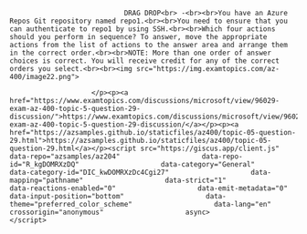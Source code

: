 <p class="card-text">
							
								DRAG DROP<br> -<br><br>You have an Azure Repos Git repository named repo1.<br><br>You need to ensure that you can authenticate to repo1 by using SSH.<br><br>Which four actions should you perform in sequence? To answer, move the appropriate actions from the list of actions to the answer area and arrange them in the correct order.<br><br>NOTE: More than one order of answer choices is correct. You will receive credit for any of the correct orders you select.<br><br><img src="https://img.examtopics.com/az-400/image22.png">
							
						</p><p><a href="https://www.examtopics.com/discussions/microsoft/view/96029-exam-az-400-topic-5-question-29-discussion/">https://www.examtopics.com/discussions/microsoft/view/96029-exam-az-400-topic-5-question-29-discussion/</a></p><p><a href="https://azsamples.github.io/staticfiles/az400/topic-05-question-29.html">https://azsamples.github.io/staticfiles/az400/topic-05-question-29.html</a></p><script src="https://giscus.app/client.js"                    data-repo="azsamples/az204"                    data-repo-id="R_kgDOMRXzDQ"                    data-category="General"                    data-category-id="DIC_kwDOMRXzDc4Cgi27"                    data-mapping="pathname"                    data-strict="1"                    data-reactions-enabled="0"                    data-emit-metadata="0"                    data-input-position="bottom"                    data-theme="preferred_color_scheme"                    data-lang="en"                    crossorigin="anonymous"                    async>                    </script>